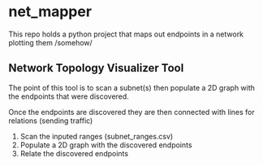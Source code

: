# net_mapper
This repo holds a python project that maps out endpoints in a network plotting them /somehow/

## Network Topology Visualizer Tool
The point of this tool is to scan a subnet(s) then populate a 2D graph with the endpoints that were discovered.

Once the endpoints are discovered they are then connected with lines for relations (sending traffic)

1. Scan the inputed ranges (subnet_ranges.csv)
2. Populate a 2D graph with the discovered endpoints
3. Relate the discovered endpoints
